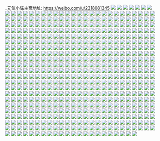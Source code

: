 _元気小陈主页地址: https://weibo.com/u/2318081345 
![](https://wx4.sinaimg.cn/mw2000/8a2b1d41gy1h96u6vxswcj21o0280kjm.jpg) 
![](https://wx4.sinaimg.cn/mw2000/8a2b1d41gy1h96u77cte2j22c03404qu.jpg) 
![](https://wx4.sinaimg.cn/mw2000/8a2b1d41gy1h96u7ismeaj21o0280npe.jpg) 
![](https://wx4.sinaimg.cn/mw2000/8a2b1d41gy1h96u6zv692j21o02807wj.jpg) 
![](https://wx4.sinaimg.cn/mw2000/8a2b1d41gy1h96u7m6pwbj22c0340hdx.jpg) 
![](https://wx4.sinaimg.cn/mw2000/8a2b1d41gy1h96u7bwyo0j21o0280qv6.jpg) 
![](https://wx4.sinaimg.cn/mw2000/8a2b1d41ly1h95rxkge0rj21o0280e81.jpg) 
![](https://wx4.sinaimg.cn/mw2000/8a2b1d41ly1h95rxovwa7j21o0280b29.jpg) 
![](https://wx4.sinaimg.cn/mw2000/8a2b1d41ly1h95rxmjzcfj21o0280e81.jpg) 
![](https://wx4.sinaimg.cn/mw2000/8a2b1d41ly1h95rxidr5tj21o0280e81.jpg) 
![](https://wx4.sinaimg.cn/mw2000/8a2b1d41ly1h95rybt1mkj21fr2381kx.jpg) 
![](https://wx4.sinaimg.cn/mw2000/8a2b1d41ly1h95rycg07xj21o02804qp.jpg) 
![](https://wx4.sinaimg.cn/mw2000/8a2b1d41ly1h95ryat6a4j21o0280e81.jpg) 
![](https://wx4.sinaimg.cn/mw2000/8a2b1d41ly1h95ryewo21j21o0280b29.jpg) 
![](https://wx4.sinaimg.cn/mw2000/8a2b1d41ly1h95rydreyvj21o0280e81.jpg) 
![](https://wx4.sinaimg.cn/mw2000/8a2b1d41ly1h95iltq2fzj22c0340x6q.jpg) 
![](https://wx4.sinaimg.cn/mw2000/8a2b1d41ly1h95ilv98twj22c0340kjm.jpg) 
![](https://wx4.sinaimg.cn/mw2000/8a2b1d41ly1h95ilwomotj22c0340npe.jpg) 
![](https://wx4.sinaimg.cn/mw2000/8a2b1d41ly1h95im29u00j22c0340e83.jpg) 
![](https://wx4.sinaimg.cn/mw2000/8a2b1d41ly1h95im4ad0nj20wh1lpk0e.jpg) 
![](https://wx4.sinaimg.cn/mw2000/8a2b1d41ly1h95im08x9kj22c0340e83.jpg) 
![](https://wx4.sinaimg.cn/mw2000/8a2b1d41ly1h95ilri2l6j22c0340npe.jpg) 
![](https://wx4.sinaimg.cn/mw2000/8a2b1d41ly1h95ilyapa2j22c0340e82.jpg) 
![](https://wx4.sinaimg.cn/mw2000/8a2b1d41ly1h95im3e718j22c0340b29.jpg) 
![](https://wx4.sinaimg.cn/mw2000/8a2b1d41ly1h94nh4a84rj21o028ukjl.jpg) 
![](https://wx4.sinaimg.cn/mw2000/8a2b1d41ly1h94nh6iketj21o023jhdt.jpg) 
![](https://wx4.sinaimg.cn/mw2000/8a2b1d41gy1h92cf07vw8j21tj2rye82.jpg) 
![](https://wx4.sinaimg.cn/mw2000/8a2b1d41gy1h92cf2wlghj22c03407wi.jpg) 
![](https://wx4.sinaimg.cn/mw2000/8a2b1d41gy1h92cf5ybzcj21o0280u0x.jpg) 
![](https://wx4.sinaimg.cn/mw2000/8a2b1d41ly1h8zy6n8q42j22c0359npe.jpg) 
![](https://wx4.sinaimg.cn/mw2000/8a2b1d41gy1h8xjyof0r1j21o0280qv5.jpg) 
![](https://wx4.sinaimg.cn/mw2000/8a2b1d41gy1h8xjywtq34j21o0280qv5.jpg) 
![](https://wx4.sinaimg.cn/mw2000/8a2b1d41gy1h8xjykhvrcj21o0280qv5.jpg) 
![](https://wx4.sinaimg.cn/mw2000/8a2b1d41gy1h8tzosde6gj21o02807wi.jpg) 
![](https://wx4.sinaimg.cn/mw2000/8a2b1d41gy1h8tzovz2m4j21o0280e82.jpg) 
![](https://wx4.sinaimg.cn/mw2000/8a2b1d41gy1h8tzoz1ws5j21o0280b2a.jpg) 
![](https://wx4.sinaimg.cn/mw2000/8a2b1d41gy1h8neepffllj21o0280u0x.jpg) 
![](https://wx4.sinaimg.cn/mw2000/8a2b1d41gy1h8neemu84mj21o02804qq.jpg) 
![](https://wx4.sinaimg.cn/mw2000/8a2b1d41gy1h8neesgpaaj21o0280u0x.jpg) 
![](https://wx4.sinaimg.cn/mw2000/8a2b1d41gy1h8lwxsiusbj20pa1dgaf3.jpg) 
![](https://wx4.sinaimg.cn/mw2000/8a2b1d41gy1h8knalq2rrj20pm1l57di.jpg) 
![](https://wx4.sinaimg.cn/mw2000/8a2b1d41gy1h8jypactdqj21o02bu1ky.jpg) 
![](https://wx4.sinaimg.cn/mw2000/8a2b1d41gy1h8jypdumqfj21o0280b2a.jpg) 
![](https://wx4.sinaimg.cn/mw2000/8a2b1d41gy1h8jyp7bncmj21o029mqv5.jpg) 
![](https://wx4.sinaimg.cn/mw2000/8a2b1d41gy1h8jypf0cysj21o02804qp.jpg) 
![](https://wx4.sinaimg.cn/mw2000/8a2b1d41gy1h8jypj3vqdj21o0280x6p.jpg) 
![](https://wx4.sinaimg.cn/mw2000/8a2b1d41gy1h8jyplut59j21o029yx6p.jpg) 
![](https://wx4.sinaimg.cn/mw2000/8a2b1d41gy1h8h9b389ezj21o0280x6p.jpg) 
![](https://wx4.sinaimg.cn/mw2000/8a2b1d41gy1h8h9b4g69ej21o02807wi.jpg) 
![](https://wx4.sinaimg.cn/mw2000/8a2b1d41gy1h8h9b21hsij21o02807wi.jpg) 
![](https://wx4.sinaimg.cn/mw2000/8a2b1d41gy1h8h9b5rhc8j21o02804qq.jpg) 
![](https://wx4.sinaimg.cn/mw2000/8a2b1d41gy1h8h9b6y8ldj21o02807wi.jpg) 
![](https://wx4.sinaimg.cn/mw2000/8a2b1d41gy1h8h9b8ac42j21o02807wi.jpg) 
![](https://wx4.sinaimg.cn/mw2000/8a2b1d41gy1h8a7xd4mpjj22dr36c4qs.jpg) 
![](https://wx4.sinaimg.cn/mw2000/8a2b1d41gy1h8530jk7voj20wi1yc4qp.jpg) 
![](https://wx4.sinaimg.cn/mw2000/8a2b1d41ly1h83r1oi5u2j21o0280kjl.jpg) 
![](https://wx4.sinaimg.cn/mw2000/8a2b1d41ly1h83r1p2okrj22801o0e81.jpg) 
![](https://wx4.sinaimg.cn/mw2000/8a2b1d41gy1h7z2bqqde5j22dr36cu0z.jpg) 
![](https://wx4.sinaimg.cn/mw2000/8a2b1d41gy1h7y3as15i6j21o02807wi.jpg) 
![](https://wx4.sinaimg.cn/mw2000/8a2b1d41gy1h7u5hqljguj236c1l6hdu.jpg) 
![](https://wx4.sinaimg.cn/mw2000/8a2b1d41gy1h7u5hm1o66j251c2ionpf.jpg) 
![](https://wx4.sinaimg.cn/mw2000/8a2b1d41gy1h7sza9rrz4j21o02801ky.jpg) 
![](https://wx4.sinaimg.cn/mw2000/8a2b1d41gy1h7sbg0z4krj20u00v17br.jpg) 
![](https://wx4.sinaimg.cn/mw2000/8a2b1d41gy1h7pi24g4f0j21o0280b2a.jpg) 
![](https://wx4.sinaimg.cn/mw2000/8a2b1d41gy1h7h8tj930ij21o02804qq.jpg) 
![](https://wx4.sinaimg.cn/mw2000/8a2b1d41gy1h7h8to8q64j21o0280u0x.jpg) 
![](https://wx4.sinaimg.cn/mw2000/8a2b1d41gy1h7fiayhtiej22c0340npe.jpg) 
![](https://wx4.sinaimg.cn/mw2000/8a2b1d41gy1h73njc8docj22c0340npe.jpg) 
![](https://wx4.sinaimg.cn/mw2000/8a2b1d41gy1h7144l94idj21o0280tfw.jpg) 
![](https://wx4.sinaimg.cn/mw2000/8a2b1d41gy1h7144jemuhj21o0280wkr.jpg) 
![](https://wx4.sinaimg.cn/mw2000/8a2b1d41gy1h7144mwbc1j21o0280q8b.jpg) 
![](https://wx4.sinaimg.cn/mw2000/8a2b1d41gy1h7144onplej21o0280hdt.jpg) 
![](https://wx4.sinaimg.cn/mw2000/8a2b1d41ly1h6y035z4etj22c0355e81.jpg) 
![](https://wx4.sinaimg.cn/mw2000/8a2b1d41ly1h6y039rcc7j22c034xe81.jpg) 
![](https://wx4.sinaimg.cn/mw2000/8a2b1d41ly1h6y03g4s6tj22c0341hdt.jpg) 
![](https://wx4.sinaimg.cn/mw2000/8a2b1d41ly1h6y037fimtj21o028uhdu.jpg) 
![](https://wx4.sinaimg.cn/mw2000/8a2b1d41ly1h6y03hhgwij22c03554qp.jpg) 
![](https://wx4.sinaimg.cn/mw2000/8a2b1d41ly1h6y03qrvulj21o02801kx.jpg) 
![](https://wx4.sinaimg.cn/mw2000/8a2b1d41ly1h6y031oznzj22c03517wj.jpg) 
![](https://wx4.sinaimg.cn/mw2000/8a2b1d41ly1h6y03p4pjij21o028e4qr.jpg) 
![](https://wx4.sinaimg.cn/mw2000/8a2b1d41ly1h6y03iwnhdj22c03511kx.jpg) 
![](https://wx4.sinaimg.cn/mw2000/8a2b1d41ly1h6vx435yg6j22c0322dpo.jpg) 
![](https://wx4.sinaimg.cn/mw2000/8a2b1d41ly1h6vx9vzhghj223e2wjqv5.jpg) 
![](https://wx4.sinaimg.cn/mw2000/8a2b1d41ly1h6uwjxjcp5j20wi1yckjl.jpg) 
![](https://wx4.sinaimg.cn/mw2000/8a2b1d41ly1h6ufwhqoctj21o0280hdt.jpg) 
![](https://wx4.sinaimg.cn/mw2000/8a2b1d41ly1h6ufwiig4lj21o0280kjl.jpg) 
![](https://wx4.sinaimg.cn/mw2000/8a2b1d41ly1h6ufwh2pfaj21o021we81.jpg) 
![](https://wx4.sinaimg.cn/mw2000/8a2b1d41gy1h6s35eib5ej21o0280e81.jpg) 
![](https://wx4.sinaimg.cn/mw2000/8a2b1d41gy1h6s35o9undj21o0280qv5.jpg) 
![](https://wx4.sinaimg.cn/mw2000/8a2b1d41gy1h6qxcl5jkxj22c0351b2e.jpg) 
![](https://wx4.sinaimg.cn/mw2000/8a2b1d41gy1h6qxcgdfg0j22c0351u10.jpg) 
![](https://wx4.sinaimg.cn/mw2000/8a2b1d41gy1h6qxc14ftjj22c0340x6u.jpg) 
![](https://wx4.sinaimg.cn/mw2000/8a2b1d41gy1h6qxcrsz42j22c035xkjo.jpg) 
![](https://wx4.sinaimg.cn/mw2000/8a2b1d41gy1h6qxbkga3tj21o025ce82.jpg) 
![](https://wx4.sinaimg.cn/mw2000/8a2b1d41gy1h6qxboaldqj22c0340u10.jpg) 
![](https://wx4.sinaimg.cn/mw2000/8a2b1d41gy1h6qxbb9z07j21px25xwtv.jpg) 
![](https://wx4.sinaimg.cn/mw2000/8a2b1d41gy1h6qxb7u4x9j22c0340u0z.jpg) 
![](https://wx4.sinaimg.cn/mw2000/8a2b1d41gy1h6qxbh8hrgj22c03401l1.jpg) 
![](https://wx4.sinaimg.cn/mw2000/8a2b1d41gy1h6ovp40jh8j21o0280e81.jpg) 
![](https://wx4.sinaimg.cn/mw2000/8a2b1d41gy1h6ovp5n712j21o0280b29.jpg) 
![](https://wx4.sinaimg.cn/mw2000/8a2b1d41gy1h6ovp75m8lj21o0280b29.jpg) 
![](https://wx4.sinaimg.cn/mw2000/8a2b1d41ly1h6nrk7h8qnj21o0280qv5.jpg) 
![](https://wx4.sinaimg.cn/mw2000/8a2b1d41ly1h6nrk5igr3j21o0280qv5.jpg) 
![](https://wx4.sinaimg.cn/mw2000/8a2b1d41ly1h6nrka25yfj21o0280x6p.jpg) 
![](https://wx4.sinaimg.cn/mw2000/8a2b1d41ly1h6nrkegyfmj21o0280npd.jpg) 
![](https://wx4.sinaimg.cn/mw2000/8a2b1d41ly1h6nrkgak20j21o0280u0x.jpg) 
![](https://wx4.sinaimg.cn/mw2000/8a2b1d41gy1h6n7zn9ek9j21o0280qv5.jpg) 
![](https://wx4.sinaimg.cn/mw2000/8a2b1d41gy1h6irk8fhuwj21o0280qv5.jpg) 
![](https://wx4.sinaimg.cn/mw2000/8a2b1d41gy1h6irk9w0pvj21o0280nkm.jpg) 
![](https://wx4.sinaimg.cn/mw2000/8a2b1d41gy1h6hiyrbhzyj236c1z5n6k.jpg) 
![](https://wx4.sinaimg.cn/mw2000/8a2b1d41gy1h6gks2ii7fj21o02801ky.jpg) 
![](https://wx4.sinaimg.cn/mw2000/8a2b1d41gy1h6gae5eap5j20zk0zk42e.jpg) 
![](https://wx4.sinaimg.cn/mw2000/8a2b1d41gy1h6ftzwfuh2j21o02804qq.jpg) 
![](https://wx4.sinaimg.cn/mw2000/8a2b1d41gy1h6f5bueu4tj21o0280qjd.jpg) 
![](https://wx4.sinaimg.cn/mw2000/8a2b1d41gy1h6f5bxbf8vj21o0280h3o.jpg) 
![](https://wx4.sinaimg.cn/mw2000/8a2b1d41gy1h6dhj412ezj21o0280ngd.jpg) 
![](https://wx4.sinaimg.cn/mw2000/8a2b1d41gy1h6dhj77e85j21o0280e82.jpg) 
![](https://wx4.sinaimg.cn/mw2000/8a2b1d41gy1h6dhjb1yksj21o0280nkm.jpg) 
![](https://wx4.sinaimg.cn/mw2000/8a2b1d41gy1h67jm6u7cnj22c034t1kx.jpg) 
![](https://wx4.sinaimg.cn/mw2000/8a2b1d41gy1h67jm08en7j22ax340hbv.jpg) 
![](https://wx4.sinaimg.cn/mw2000/8a2b1d41gy1h67jme0mlqj22c036t4qt.jpg) 
![](https://wx4.sinaimg.cn/mw2000/8a2b1d41gy1h67bhr5etbj21o0280qas.jpg) 
![](https://wx4.sinaimg.cn/mw2000/8a2b1d41gy1h67bhoxujhj21o0280tlb.jpg) 
![](https://wx4.sinaimg.cn/mw2000/8a2b1d41gy1h67bhts4waj21o0280ao9.jpg) 
![](https://wx4.sinaimg.cn/mw2000/8a2b1d41gy1h64tkn1gjxj21o0280x6p.jpg) 
![](https://wx4.sinaimg.cn/mw2000/8a2b1d41gy1h61iptfehpj22c034te81.jpg) 
![](https://wx4.sinaimg.cn/mw2000/8a2b1d41gy1h61iql0zuej22c02vh1l1.jpg) 
![](https://wx4.sinaimg.cn/mw2000/8a2b1d41gy1h61iq0g967j22c034xe81.jpg) 
![](https://wx4.sinaimg.cn/mw2000/8a2b1d41gy1h61iq4vjq9j21o028ykjm.jpg) 
![](https://wx4.sinaimg.cn/mw2000/8a2b1d41gy1h61cz2rcx1j21o0280qfb.jpg) 
![](https://wx4.sinaimg.cn/mw2000/8a2b1d41gy1h61cz5edllj21o02807wi.jpg) 
![](https://wx4.sinaimg.cn/mw2000/8a2b1d41gy1h60hha8t0vj21o02801ky.jpg) 
![](https://wx4.sinaimg.cn/mw2000/8a2b1d41gy1h5xxrglkqdj22w42w4hdu.jpg) 
![](https://wx4.sinaimg.cn/mw2000/8a2b1d41gy1h5xshrjfuqj21o028047k.jpg) 
![](https://wx4.sinaimg.cn/mw2000/8a2b1d41gy1h5vz7x43opj21o0280wr8.jpg) 
![](https://wx4.sinaimg.cn/mw2000/8a2b1d41gy1h5vz7tzqg8j21o0280qv5.jpg) 
![](https://wx4.sinaimg.cn/mw2000/8a2b1d41gy1h5ut0gjotej21o0280h7d.jpg) 
![](https://wx4.sinaimg.cn/mw2000/8a2b1d41gy1h5rdebxozaj21o028ux6p.jpg) 
![](https://wx4.sinaimg.cn/mw2000/8a2b1d41gy1h5rdefxvm9j21o026fx6p.jpg) 
![](https://wx4.sinaimg.cn/mw2000/8a2b1d41gy1h5rdeioxdrj21o028qx6p.jpg) 
![](https://wx4.sinaimg.cn/mw2000/8a2b1d41gy1h5qs9hzo1bj21o0280nfp.jpg) 
![](https://wx4.sinaimg.cn/mw2000/8a2b1d41gy1h5qs8us8vmj21o0280194.jpg) 
![](https://wx4.sinaimg.cn/mw2000/8a2b1d41gy1h5mrys1axgj21o0280hdt.jpg) 
![](https://wx4.sinaimg.cn/mw2000/8a2b1d41gy1h5mryj452lj21o0280npd.jpg) 
![](https://wx4.sinaimg.cn/mw2000/8a2b1d41gy1h5mryyqjyrj21o0280npd.jpg) 
![](https://wx4.sinaimg.cn/mw2000/8a2b1d41gy1h5l9vmgmphj21o02801ky.jpg) 
![](https://wx4.sinaimg.cn/mw2000/8a2b1d41gy1h5l9vk4rp6j21o02801ky.jpg) 
![](https://wx4.sinaimg.cn/mw2000/8a2b1d41gy1h5l9voyubaj21o0280e82.jpg) 
![](https://wx4.sinaimg.cn/mw2000/8a2b1d41gy1h5i64rxdtmj23402c0qv9.jpg) 
![](https://wx4.sinaimg.cn/mw2000/8a2b1d41gy1h5c7yu3kbyj21o0280hdu.jpg) 
![](https://wx4.sinaimg.cn/mw2000/8a2b1d41gy1h5c7yxwvndj21o0280u0y.jpg) 
![](https://wx4.sinaimg.cn/mw2000/8a2b1d41ly1h51igyrptfj21o0280kjl.jpg) 
![](https://wx4.sinaimg.cn/mw2000/8a2b1d41ly1h4zoidgyz7j22c03407wh.jpg) 
![](https://wx4.sinaimg.cn/mw2000/8a2b1d41ly1h4zoidzs05j22by3401kx.jpg) 
![](https://wx4.sinaimg.cn/mw2000/8a2b1d41gy1h4z3t4lpuhj20wi1ycx6e.jpg) 
![](https://wx4.sinaimg.cn/mw2000/8a2b1d41ly1h4r0nzpxszj2340340b2c.jpg) 
![](https://wx4.sinaimg.cn/mw2000/8a2b1d41ly1h4r0o0zmbfj22c0340u0y.jpg) 
![](https://wx4.sinaimg.cn/mw2000/8a2b1d41gy1h4q8bau5c1j20ph1oy0wa.jpg) 
![](https://wx4.sinaimg.cn/mw2000/8a2b1d41ly1h4pzz79acpj21ct1k94pb.jpg) 
![](https://wx4.sinaimg.cn/mw2000/8a2b1d41ly1h4pzzbs5hnj21o02801ky.jpg) 
![](https://wx4.sinaimg.cn/mw2000/8a2b1d41gy1h4p7e4bnowj22c0340e83.jpg) 
![](https://wx4.sinaimg.cn/mw2000/8a2b1d41ly1h4nqwyz6blj21o02801ky.jpg) 
![](https://wx4.sinaimg.cn/mw2000/8a2b1d41ly1h4nqx0xeajj21o0280e82.jpg) 
![](https://wx4.sinaimg.cn/mw2000/8a2b1d41ly1h4nqwx33ewj21o02804qq.jpg) 
![](https://wx4.sinaimg.cn/mw2000/8a2b1d41gy1h4eb29x0oij22c03517wi.jpg) 
![](https://wx4.sinaimg.cn/mw2000/8a2b1d41gy1h4eb2cb0fnj20wi1ly1ky.jpg) 
![](https://wx4.sinaimg.cn/mw2000/8a2b1d41gy1h4eb286ythj22c0340qv5.jpg) 
![](https://wx4.sinaimg.cn/mw2000/8a2b1d41ly1h49uk6a7hnj21o0280u0y.jpg) 
![](https://wx4.sinaimg.cn/mw2000/8a2b1d41gy1h4531k7pmdj22c03407wk.jpg) 
![](https://wx4.sinaimg.cn/mw2000/8a2b1d41gy1h4531oplbfj22c02umhdv.jpg) 
![](https://wx4.sinaimg.cn/mw2000/8a2b1d41gy1h43ee9p3v5j20wi1ycu0x.jpg) 
![](https://wx4.sinaimg.cn/mw2000/8a2b1d41gy1h4263jws9fj21o02804qq.jpg) 
![](https://wx4.sinaimg.cn/mw2000/8a2b1d41gy1h3qnepnb66j22c0340x6r.jpg) 
![](https://wx4.sinaimg.cn/mw2000/8a2b1d41gy1h3m18g2bzhj21o0280x6p.jpg) 
![](https://wx4.sinaimg.cn/mw2000/8a2b1d41gy1h3m18ey9n8j21o02804qq.jpg) 
![](https://wx4.sinaimg.cn/mw2000/8a2b1d41gy1h3m18h6tqzj21o0280b2a.jpg) 
![](https://wx4.sinaimg.cn/mw2000/8a2b1d41gy1h3m18dn7aqj21o02804qq.jpg) 
![](https://wx4.sinaimg.cn/mw2000/8a2b1d41gy1h3m18ju742j21o02801ky.jpg) 
![](https://wx4.sinaimg.cn/mw2000/8a2b1d41gy1h3m18i82btj21o0280b2a.jpg) 
![](https://wx4.sinaimg.cn/mw2000/8a2b1d41gy1h3g59jbuxej21o0280u0x.jpg) 
![](https://wx4.sinaimg.cn/mw2000/8a2b1d41gy1h3g59kxazoj21o0280qv5.jpg) 
![](https://wx4.sinaimg.cn/mw2000/8a2b1d41gy1h3g59lzt0uj219m280b29.jpg) 
![](https://wx4.sinaimg.cn/mw2000/8a2b1d41gy1h3g59n304tj20u01swty7.jpg) 
![](https://wx4.sinaimg.cn/mw2000/8a2b1d41gy1h3emuq5a8mj21o02807wj.jpg) 
![](https://wx4.sinaimg.cn/mw2000/8a2b1d41gy1h39u2u5ietj21o0280b29.jpg) 
![](https://wx4.sinaimg.cn/mw2000/8a2b1d41gy1h39u2wl3yhj22bz340b2a.jpg) 
![](https://wx4.sinaimg.cn/mw2000/8a2b1d41gy1h3822ub6thj21o02807wi.jpg) 
![](https://wx4.sinaimg.cn/mw2000/8a2b1d41gy1h3822ve52dj21o0280x6p.jpg) 
![](https://wx4.sinaimg.cn/mw2000/8a2b1d41gy1h3822t2ft7j21o02801ky.jpg) 
![](https://wx4.sinaimg.cn/mw2000/8a2b1d41gy1h3822wee18j20u00zkn7o.jpg) 
![](https://wx4.sinaimg.cn/mw2000/8a2b1d41gy1h37nryfxy8j21o0280hdt.jpg) 
![](https://wx4.sinaimg.cn/mw2000/8a2b1d41gy1h37nrwo45vj21o0280hdt.jpg) 
![](https://wx4.sinaimg.cn/mw2000/8a2b1d41ly1h34dephvv8j21o0280hdt.jpg) 
![](https://wx4.sinaimg.cn/mw2000/8a2b1d41gy1h2zgo3yfsjj20n20d93zs.jpg) 
![](https://wx4.sinaimg.cn/mw2000/8a2b1d41ly1h2vcnuioejj21ho1zkkjl.jpg) 
![](https://wx4.sinaimg.cn/mw2000/8a2b1d41ly1h2vcnt7q6yj21ho1zkx6p.jpg) 
![](https://wx4.sinaimg.cn/mw2000/8a2b1d41ly1h2o6b2hyexj21d522o7wh.jpg) 
![](https://wx4.sinaimg.cn/mw2000/8a2b1d41ly1h2o6b3b1haj21o02804qp.jpg) 
![](https://wx4.sinaimg.cn/mw2000/8a2b1d41ly1h2o6b1jooxj21o022n7wh.jpg) 
![](https://wx4.sinaimg.cn/mw2000/8a2b1d41gy1h2l0l3jdnmj21o0280npd.jpg) 
![](https://wx4.sinaimg.cn/mw2000/8a2b1d41gy1h2jr8hyb1jj21o0280npd.jpg) 
![](https://wx4.sinaimg.cn/mw2000/8a2b1d41gy1h2jam7rzh2j235s2dcqv6.jpg) 
![](https://wx4.sinaimg.cn/mw2000/8a2b1d41gy1h2jama5dv7j235s2dcx6q.jpg) 
![](https://wx4.sinaimg.cn/mw2000/8a2b1d41gy1h2ir9b6oahj20u01t048u.jpg) 
![](https://wx4.sinaimg.cn/mw2000/8a2b1d41gy1h2ir9bpcwej20u01t0gtd.jpg) 
![](https://wx4.sinaimg.cn/mw2000/8a2b1d41gy1h2icbgcoqqj22dc35s7wi.jpg) 
![](https://wx4.sinaimg.cn/mw2000/8a2b1d41gy1h2hfsex8xjj22dc35shdv.jpg) 
![](https://wx4.sinaimg.cn/mw2000/8a2b1d41gy1h2cbahb18xj22dc35se82.jpg) 
![](https://wx4.sinaimg.cn/mw2000/8a2b1d41gy1h2cbaifmqbj21hc1z41kx.jpg) 
![](https://wx4.sinaimg.cn/mw2000/8a2b1d41gy1h2cbfxom8ej22dc35s7wi.jpg) 
![](https://wx4.sinaimg.cn/mw2000/8a2b1d41gy1h2ap8ziqdfj251c3s0npg.jpg) 
![](https://wx4.sinaimg.cn/mw2000/8a2b1d41gy1h2akj10kgdj20u01t0nbh.jpg) 
![](https://wx4.sinaimg.cn/mw2000/8a2b1d41gy1h29hdjj4olj22dc35sb2b.jpg) 
![](https://wx4.sinaimg.cn/mw2000/8a2b1d41gy1h29hdn7dsyj22dc35sqv6.jpg) 
![](https://wx4.sinaimg.cn/mw2000/8a2b1d41gy1h29hcw8z84j22dc35sx6q.jpg) 
![](https://wx4.sinaimg.cn/mw2000/8a2b1d41gy1h29hd1gl0uj22dc35se81.jpg) 
![](https://wx4.sinaimg.cn/mw2000/8a2b1d41gy1h29hd78i9uj22dc35s7wh.jpg) 
![](https://wx4.sinaimg.cn/mw2000/8a2b1d41gy1h29hde8aucj22dc35se81.jpg) 
![](https://wx4.sinaimg.cn/mw2000/8a2b1d41gy1h29hcz8yqdj22bv3407wh.jpg) 
![](https://wx4.sinaimg.cn/mw2000/8a2b1d41gy1h29hd4nioij22dc31qnpe.jpg) 
![](https://wx4.sinaimg.cn/mw2000/8a2b1d41gy1h29hdbzj5rj235s2dc7wh.jpg) 
![](https://wx4.sinaimg.cn/mw2000/8a2b1d41gy1h25dcd5pq6j216o1kwnar.jpg) 
![](https://wx4.sinaimg.cn/mw2000/8a2b1d41gy1h24oniu63uj20u01t0dnc.jpg) 
![](https://wx4.sinaimg.cn/mw2000/8a2b1d41gy1h24ngmnzwkj22dc35skjp.jpg) 
![](https://wx4.sinaimg.cn/mw2000/8a2b1d41gy1h24kpxobjhj20rn1qodpx.jpg) 
![](https://wx4.sinaimg.cn/mw2000/8a2b1d41gy1h23no38zonj22dc35skjm.jpg) 
![](https://wx4.sinaimg.cn/mw2000/8a2b1d41gy1h218qdajyrj22dc35se82.jpg) 
![](https://wx4.sinaimg.cn/mw2000/8a2b1d41gy1h20xkfj5wwj22dc35s4qq.jpg) 
![](https://wx4.sinaimg.cn/mw2000/8a2b1d41gy1h20xkgys1hj22dc35su0x.jpg) 
![](https://wx4.sinaimg.cn/mw2000/8a2b1d41gy1h207gtn2krj21hc1z4nl2.jpg) 
![](https://wx4.sinaimg.cn/mw2000/8a2b1d41gy1h1zu5i0lyyj20u01t0nc6.jpg) 
![](https://wx4.sinaimg.cn/mw2000/8a2b1d41gy1h1xug7slmsj22bz340hdv.jpg) 
![](https://wx4.sinaimg.cn/mw2000/8a2b1d41ly1h1vkpqc9jfj21qo2bkkjl.jpg) 
![](https://wx4.sinaimg.cn/mw2000/8a2b1d41ly1h1pqmuwqlfj21hc1z4tw7.jpg) 
![](https://wx4.sinaimg.cn/mw2000/8a2b1d41ly1h1pqmvhto0j21hc1z4qpy.jpg) 
![](https://wx4.sinaimg.cn/mw2000/8a2b1d41ly1h1mbhtrsh0j22bz3407wk.jpg) 
![](https://wx4.sinaimg.cn/mw2000/8a2b1d41ly1h1lyzngm24j22dc2dce81.jpg) 
![](https://wx4.sinaimg.cn/mw2000/8a2b1d41ly1h1l9ai659rj23k03k0npe.jpg) 
![](https://wx4.sinaimg.cn/mw2000/8a2b1d41ly1h1l9ak3yavj22dc2dcb0c.jpg) 
![](https://wx4.sinaimg.cn/mw2000/8a2b1d41ly1h1k2qoheazj20u01o2afw.jpg) 
![](https://wx4.sinaimg.cn/mw2000/8a2b1d41ly1h1ji0d7jllj21hc1z4nld.jpg) 
![](https://wx4.sinaimg.cn/mw2000/8a2b1d41ly1h1inbp2bl4j21qo2bjb2c.jpg) 
![](https://wx4.sinaimg.cn/mw2000/8a2b1d41ly1h1inbq6sgwj211d28m7o5.jpg) 
![](https://wx4.sinaimg.cn/mw2000/8a2b1d41ly1h1h1is47ibj20pt1mkdrr.jpg) 
![](https://wx4.sinaimg.cn/mw2000/8a2b1d41ly1h1g4id3wxwj21hc1z4x5e.jpg) 
![](https://wx4.sinaimg.cn/mw2000/8a2b1d41ly1h1g1k465rsj22dc35skjn.jpg) 
![](https://wx4.sinaimg.cn/mw2000/8a2b1d41ly1h1g1k6kkaoj22dc35snpf.jpg) 
![](https://wx4.sinaimg.cn/mw2000/8a2b1d41ly1h1dn5335t9j22dc35skjl.jpg) 
![](https://wx4.sinaimg.cn/mw2000/8a2b1d41ly1h1dn54lxjbj22dc35s4qq.jpg) 
![](https://wx4.sinaimg.cn/mw2000/8a2b1d41ly1h1dn562zg3j235s2dcu0x.jpg) 
![](https://wx4.sinaimg.cn/mw2000/8a2b1d41ly1h1d2u7ovazj20zg1ba7dj.jpg) 
![](https://wx4.sinaimg.cn/mw2000/8a2b1d41ly1h1bj5zra86j22dc35se82.jpg) 
![](https://wx4.sinaimg.cn/mw2000/8a2b1d41ly1h1anzmr7m6j22rw29mkjl.jpg) 
![](https://wx4.sinaimg.cn/mw2000/8a2b1d41ly1h1anzp1nv3j23i82jfx6p.jpg) 
![](https://wx4.sinaimg.cn/mw2000/8a2b1d41ly1h1anzrj3cpj236o2ku1ky.jpg) 
![](https://wx4.sinaimg.cn/mw2000/8a2b1d41ly1h17z44xg1rj21qo2bk4og.jpg) 
![](https://wx4.sinaimg.cn/mw2000/8a2b1d41ly1h17z45kmbdj21qo2bk1kx.jpg) 
![](https://wx4.sinaimg.cn/mw2000/8a2b1d41ly1h13xbn9rsxj20u01ddk2i.jpg) 
![](https://wx4.sinaimg.cn/mw2000/8a2b1d41ly1h121e11x6ej20pz1m9qdh.jpg) 
![](https://wx4.sinaimg.cn/mw2000/8a2b1d41ly1h10ulbi6z8j21hc1z41kx.jpg) 
![](https://wx4.sinaimg.cn/mw2000/8a2b1d41ly1h100zkh7dgj22dc35skjo.jpg) 
![](https://wx4.sinaimg.cn/mw2000/8a2b1d41ly1h100zoz7epj22vp2dce83.jpg) 
![](https://wx4.sinaimg.cn/mw2000/8a2b1d41ly1h10109qo1nj22dc35snpg.jpg) 
![](https://wx4.sinaimg.cn/mw2000/8a2b1d41ly1h1011tx71sj22dc35se82.jpg) 
![](https://wx4.sinaimg.cn/mw2000/8a2b1d41ly1h0vdvtk6pwj23k02o0qv7.jpg) 
![](https://wx4.sinaimg.cn/mw2000/8a2b1d41ly1h0uk1g5emkj21hc1z4e5d.jpg) 
![](https://wx4.sinaimg.cn/mw2000/8a2b1d41ly1h0uffy48fvj20u01t0794.jpg) 
![](https://wx4.sinaimg.cn/mw2000/8a2b1d41ly1h0s63vc7zxj22io1w04qp.jpg) 
![](https://wx4.sinaimg.cn/mw2000/8a2b1d41ly1h0s3uvffvsj22dc35snpf.jpg) 
![](https://wx4.sinaimg.cn/mw2000/8a2b1d41ly1h0s3uwrygkj22dc35s7wk.jpg) 
![](https://wx4.sinaimg.cn/mw2000/8a2b1d41ly1h0s3v1noe4j22dc35skjn.jpg) 
![](https://wx4.sinaimg.cn/mw2000/8a2b1d41ly1h0s3v56a0dj22dc35sx6r.jpg) 
![](https://wx4.sinaimg.cn/mw2000/8a2b1d41ly1h0s3v7n5kaj22dc35sx6r.jpg) 
![](https://wx4.sinaimg.cn/mw2000/8a2b1d41ly1h0s3v91hf4j22dc35su0z.jpg) 
![](https://wx4.sinaimg.cn/mw2000/8a2b1d41ly1h0s3vadpn9j22dc35se84.jpg) 
![](https://wx4.sinaimg.cn/mw2000/8a2b1d41ly1h0s3vc5p4vj22dc35skjo.jpg) 
![](https://wx4.sinaimg.cn/mw2000/8a2b1d41ly1h0s3vdj9drj22dc35s1l0.jpg) 
![](https://wx4.sinaimg.cn/mw2000/8a2b1d41ly1h0phc8x5gxj22m04n4hdx.jpg) 
![](https://wx4.sinaimg.cn/mw2000/8a2b1d41ly1h0phc3j14aj21hc1z4qv5.jpg) 
![](https://wx4.sinaimg.cn/mw2000/8a2b1d41ly1h0phc02alsj229y3401l0.jpg) 
![](https://wx4.sinaimg.cn/mw2000/8a2b1d41ly1h0phch8947j22dc35s4qv.jpg) 
![](https://wx4.sinaimg.cn/mw2000/8a2b1d41ly1h0phbthtldj21gt1yf4qq.jpg) 
![](https://wx4.sinaimg.cn/mw2000/8a2b1d41ly1h0phe1ay6jj22dc35sx6t.jpg) 
![](https://wx4.sinaimg.cn/mw2000/8a2b1d41ly1h0mdw32scwj20u01t0q6x.jpg) 
![](https://wx4.sinaimg.cn/mw2000/8a2b1d41ly1h0d3cr121rj21hc1z4b1a.jpg) 
![](https://wx4.sinaimg.cn/mw2000/8a2b1d41ly1h0d3cv71qxj22dc35snpd.jpg) 
![](https://wx4.sinaimg.cn/mw2000/8a2b1d41ly1h09u0g21rvj22c0340e84.jpg) 
![](https://wx4.sinaimg.cn/mw2000/8a2b1d41ly1h09u0hylyuj22c0340kjm.jpg) 
![](https://wx4.sinaimg.cn/mw2000/8a2b1d41ly1h09u0jgwudj22c0340b2a.jpg) 
![](https://wx4.sinaimg.cn/mw2000/8a2b1d41ly1h09u0n1dcfj22dc35se85.jpg) 
![](https://wx4.sinaimg.cn/mw2000/8a2b1d41ly1gzxvw15gegj21hc1z47sc.jpg) 
![](https://wx4.sinaimg.cn/mw2000/8a2b1d41ly1gzxvw2bbm4j21hc1z41fe.jpg) 
![](https://wx4.sinaimg.cn/mw2000/8a2b1d41ly1gzvtyxd1f3j20u00jjdid.jpg) 
![](https://wx4.sinaimg.cn/mw2000/8a2b1d41ly1gzongd95ugj22dc35s4qr.jpg) 
![](https://wx4.sinaimg.cn/mw2000/8a2b1d41ly1gzonghci2rj22dc35sqv6.jpg) 
![](https://wx4.sinaimg.cn/mw2000/8a2b1d41ly1gzongkvet5j22dc35sqv6.jpg) 
![](https://wx4.sinaimg.cn/mw2000/8a2b1d41ly1gzongnm4jcj22dc35shdu.jpg) 
![](https://wx4.sinaimg.cn/mw2000/8a2b1d41ly1gzn6714s5lj21hc1z4axr.jpg) 
![](https://wx4.sinaimg.cn/mw2000/8a2b1d41ly1gzlboeppqfj22dc35s4qr.jpg) 
![](https://wx4.sinaimg.cn/mw2000/8a2b1d41ly1gzgwz9i38kj20q70yxk1x.jpg) 
![](https://wx4.sinaimg.cn/mw2000/8a2b1d41ly1gzg7q3dwp4j20l61bowie.jpg) 
![](https://wx4.sinaimg.cn/mw2000/8a2b1d41ly1gzf2r7r15mj20xc18gjzp.jpg) 
![](https://wx4.sinaimg.cn/mw2000/8a2b1d41ly1gz9k1j3svmj20xc18ganp.jpg) 
![](https://wx4.sinaimg.cn/mw2000/8a2b1d41ly1gz9k1nyb6hj235s2dcqv7.jpg) 
![](https://wx4.sinaimg.cn/mw2000/8a2b1d41ly1gz47snr96bj235s2dc4qr.jpg) 
![](https://wx4.sinaimg.cn/mw2000/8a2b1d41ly1gz47tvlv50j21qa334qv6.jpg) 
![](https://wx4.sinaimg.cn/mw2000/8a2b1d41ly1gyzdn5upgvj21s5340qv5.jpg) 
![](https://wx4.sinaimg.cn/mw2000/8a2b1d41ly1gyzdn4hxnsj20xc18gds1.jpg) 
![](https://wx4.sinaimg.cn/mw2000/8a2b1d41ly1gyzdn76axxj22dc2v1u0x.jpg) 
![](https://wx4.sinaimg.cn/mw2000/8a2b1d41ly1gymp6s16i8j22dc35sqv7.jpg) 
![](https://wx4.sinaimg.cn/mw2000/8a2b1d41ly1gymp6toivgj22dc35su0z.jpg) 
![](https://wx4.sinaimg.cn/mw2000/8a2b1d41ly1gylmzf417fj20u01t0kef.jpg) 
![](https://wx4.sinaimg.cn/mw2000/8a2b1d41ly1gykhrmufd1j22ak340npf.jpg) 
![](https://wx4.sinaimg.cn/mw2000/8a2b1d41ly1gyfbqk29jaj22dc35snpe.jpg) 
![](https://wx4.sinaimg.cn/mw2000/8a2b1d41ly1gyakomg3bwj20xc18gn9x.jpg) 
![](https://wx4.sinaimg.cn/mw2000/8a2b1d41ly1gy9kv1sz6aj20u01ma152.jpg) 
![](https://wx4.sinaimg.cn/mw2000/8a2b1d41ly1gy9kv2o5byj20sx1mln9o.jpg) 
![](https://wx4.sinaimg.cn/mw2000/8a2b1d41ly1gy9kv3fedoj20u01mcamu.jpg) 
![](https://wx4.sinaimg.cn/mw2000/8a2b1d41ly1gy9kv40avtj20u01m1k42.jpg) 
![](https://wx4.sinaimg.cn/mw2000/8a2b1d41ly1gy8zyva9oij20k00jxdgg.jpg) 
![](https://wx4.sinaimg.cn/mw2000/8a2b1d41ly1gy5i80211ij21jk35sqlb.jpg) 
![](https://wx4.sinaimg.cn/mw2000/8a2b1d41ly1gy5i80rbx7j21iq3404qp.jpg) 
![](https://wx4.sinaimg.cn/mw2000/8a2b1d41ly1gy5i817sx4j21jk35sh52.jpg) 
![](https://wx4.sinaimg.cn/mw2000/8a2b1d41ly1gy5i81p73oj21iq340k9s.jpg) 
![](https://wx4.sinaimg.cn/mw2000/8a2b1d41ly1gy5i822kr9j20u01mcqcx.jpg) 
![](https://wx4.sinaimg.cn/mw2000/8a2b1d41ly1gy51b00lc9j20u01t0dsj.jpg) 
![](https://wx4.sinaimg.cn/mw2000/8a2b1d41ly1gy48lranznj20u01t0dp1.jpg) 
![](https://wx4.sinaimg.cn/mw2000/8a2b1d41ly1gy48lrhg80j20v91jkdks.jpg) 
![](https://wx4.sinaimg.cn/mw2000/8a2b1d41ly1gy48lsn72pj20qo18wtd4.jpg) 
![](https://wx4.sinaimg.cn/mw2000/8a2b1d41ly1gy48lt4uusj20rs0iijsu.jpg) 
![](https://wx4.sinaimg.cn/mw2000/8a2b1d41ly1gy1v0hnc40j22dc35skjm.jpg) 
![](https://wx4.sinaimg.cn/mw2000/8a2b1d41ly1gy0iysxkc3j20vj18g18i.jpg) 
![](https://wx4.sinaimg.cn/mw2000/8a2b1d41ly1gxya31bhjhj22dc35skjm.jpg) 
![](https://wx4.sinaimg.cn/mw2000/8a2b1d41ly1gxwzopoyc3j22dc35sb2b.jpg) 
![](https://wx4.sinaimg.cn/mw2000/8a2b1d41ly1gxwqeq1hgyj20se0sgwgj.jpg) 
![](https://wx4.sinaimg.cn/mw2000/8a2b1d41ly1gxw8gth5cpj20u0140anj.jpg) 
![](https://wx4.sinaimg.cn/mw2000/8a2b1d41ly1gxtlst4wsaj20k00zkdql.jpg) 
![](https://wx4.sinaimg.cn/mw2000/8a2b1d41ly1gxolv3bd9lj21hc1z4x5v.jpg) 
![](https://wx4.sinaimg.cn/mw2000/8a2b1d41ly1gxo1cm6tscj22dc35s1ky.jpg) 
![](https://wx4.sinaimg.cn/mw2000/8a2b1d41ly1gxlh20ivqvj22dc35s1kz.jpg) 
![](https://wx4.sinaimg.cn/mw2000/8a2b1d41ly1gxk2r1d5sej20pg1mjk1s.jpg) 
![](https://wx4.sinaimg.cn/mw2000/8a2b1d41ly1gxewatm04rj22dc35s4qr.jpg) 
![](https://wx4.sinaimg.cn/mw2000/8a2b1d41ly1gxdcei6g9ij22dc35s7wi.jpg) 
![](https://wx4.sinaimg.cn/mw2000/8a2b1d41ly1gxdcelgdi1j21w02iokjl.jpg) 
![](https://wx4.sinaimg.cn/mw2000/8a2b1d41ly1gxd2715jffj20rs0qxk4q.jpg) 
![](https://wx4.sinaimg.cn/mw2000/8a2b1d41ly1gx8jyt1c86j21rs2d2e81.jpg) 
![](https://wx4.sinaimg.cn/mw2000/8a2b1d41ly1gx8jyv7aj6j20u01t0qkx.jpg) 
![](https://wx4.sinaimg.cn/mw2000/8a2b1d41ly1gx8jyx45yxj20u01t0107.jpg) 
![](https://wx4.sinaimg.cn/mw2000/8a2b1d41ly1gx8jyoudr8j20u0140ai3.jpg) 
![](https://wx4.sinaimg.cn/mw2000/8a2b1d41ly1gx8jywkxc9j20u014016a.jpg) 
![](https://wx4.sinaimg.cn/mw2000/8a2b1d41ly1gx8jyob0a8j20u0140gwv.jpg) 
![](https://wx4.sinaimg.cn/mw2000/8a2b1d41ly1gx8jyy57zqj213w0ta7e2.jpg) 
![](https://wx4.sinaimg.cn/mw2000/8a2b1d41ly1gx8jz1qmqjj22dc35s7wi.jpg) 
![](https://wx4.sinaimg.cn/mw2000/8a2b1d41ly1gx8jyzp6xyj21400u0138.jpg) 
![](https://wx4.sinaimg.cn/mw2000/8a2b1d41ly1gx7unwvydlj21s02dc7wh.jpg) 
![](https://wx4.sinaimg.cn/mw2000/8a2b1d41ly1gx6hmejbp3j21hc1z4hbd.jpg) 
![](https://wx4.sinaimg.cn/mw2000/8a2b1d41ly1gx6hmgw9c4j21hc1z4tyo.jpg) 
![](https://wx4.sinaimg.cn/mw2000/8a2b1d41ly1gx47cu65v1j22dc35s4qq.jpg) 
![](https://wx4.sinaimg.cn/mw2000/8a2b1d41ly1gx3342393dj216o1kwao0.jpg) 
![](https://wx4.sinaimg.cn/mw2000/8a2b1d41ly1gwzucatk8mj20u0140gw7.jpg) 
![](https://wx4.sinaimg.cn/mw2000/8a2b1d41ly1gwzucbm656j20xc18g7e1.jpg) 
![](https://wx4.sinaimg.cn/mw2000/8a2b1d41ly1gwzucb7r2oj20u0140wqe.jpg) 
![](https://wx4.sinaimg.cn/mw2000/8a2b1d41ly1gwz94sgs6cj21w02iob29.jpg) 
![](https://wx4.sinaimg.cn/mw2000/8a2b1d41ly1gwtqdhxe2ej22c0340hdt.jpg) 
![](https://wx4.sinaimg.cn/mw2000/8a2b1d41ly1gwq839v3scj23402c0kjl.jpg) 
![](https://wx4.sinaimg.cn/mw2000/8a2b1d41ly1gwjapjoxy2j215x2abk9v.jpg) 
![](https://wx4.sinaimg.cn/mw2000/8a2b1d41ly1gw85upufpmj22dc35s1ky.jpg) 
![](https://wx4.sinaimg.cn/mw2000/8a2b1d41ly1gw85us6o9hj22a031cqv5.jpg) 
![](https://wx4.sinaimg.cn/mw2000/8a2b1d41ly1gw7ifcqnuij21ok1ws1fw.jpg) 
![](https://wx4.sinaimg.cn/mw2000/8a2b1d41ly1gw6l8awmvkj22dc35s1l1.jpg) 
![](https://wx4.sinaimg.cn/mw2000/8a2b1d41ly1gw6l88tnzcj20u00u04by.jpg) 
![](https://wx4.sinaimg.cn/mw2000/8a2b1d41ly1gw6l8kmv14j235s2dcqv7.jpg) 
![](https://wx4.sinaimg.cn/mw2000/8a2b1d41ly1gw6l8hxs0qj22e635snpf.jpg) 
![](https://wx4.sinaimg.cn/mw2000/8a2b1d41ly1gw6l89epubj20u0140tiz.jpg) 
![](https://wx4.sinaimg.cn/mw2000/8a2b1d41ly1gw6l8mmhayj235s2dc4qt.jpg) 
![](https://wx4.sinaimg.cn/mw2000/8a2b1d41ly1gw6l8q75qcj235s2dcx6q.jpg) 
![](https://wx4.sinaimg.cn/mw2000/8a2b1d41ly1gw6lbckus4j20u0140tke.jpg) 
![](https://wx4.sinaimg.cn/mw2000/8a2b1d41ly1gw6lc2xah6j22dc35skjo.jpg) 
![](https://wx4.sinaimg.cn/mw2000/8a2b1d41ly1gw027ftc3oj21w02f8e81.jpg) 
![](https://wx4.sinaimg.cn/mw2000/8a2b1d41ly1gw027g6krtj20qo0zkali.jpg) 
![](https://wx4.sinaimg.cn/mw2000/8a2b1d41ly1gvyne28wcvj235s2dcqv6.jpg) 
![](https://wx4.sinaimg.cn/mw2000/8a2b1d41ly1gvyne3ljpnj20u014016m.jpg) 
![](https://wx4.sinaimg.cn/mw2000/8a2b1d41ly1gvtvrr2no2j21w02io1ky.jpg) 
![](https://wx4.sinaimg.cn/mw2000/8a2b1d41ly1gvtvrscqsmj20u01t0e4y.jpg) 
![](https://wx4.sinaimg.cn/mw2000/8a2b1d41ly1gvtoywegzrj22dc35s1kz.jpg) 
![](https://wx4.sinaimg.cn/mw2000/8a2b1d41ly1gvtozs5utdj22dc35su0y.jpg) 
![](https://wx4.sinaimg.cn/mw2000/8a2b1d41ly1gvtoz4a01dj22dc35sb2a.jpg) 
![](https://wx4.sinaimg.cn/mw2000/8a2b1d41ly1gvtozcx71aj22dc35snpf.jpg) 
![](https://wx4.sinaimg.cn/mw2000/8a2b1d41ly1gvtozoktwjj22dc35su0y.jpg) 
![](https://wx4.sinaimg.cn/mw2000/8a2b1d41ly1gvtozp5ho6j20u00u0aem.jpg) 
![](https://wx4.sinaimg.cn/mw2000/002wSqQNly1gvphxwjig8j61w02io7wh02.jpg) 
![](https://wx4.sinaimg.cn/mw2000/002wSqQNly1gvphxxhfscj61w02io7wh02.jpg) 
![](https://wx4.sinaimg.cn/mw2000/002wSqQNly1guu75bo4f7j61w02ioqv502.jpg) 
![](https://wx4.sinaimg.cn/mw2000/002wSqQNly1gua6gtopv0j62wl2wle8202.jpg) 
![](https://wx4.sinaimg.cn/mw2000/002wSqQNly1gu3e94d5s3j62c0340qry02.jpg) 
![](https://wx4.sinaimg.cn/mw2000/002wSqQNly1gu3am3982cj60u01t0trn02.jpg) 
![](https://wx4.sinaimg.cn/mw2000/002wSqQNly1gtrorxpcj7j635s35shdv02.jpg) 
![](https://wx4.sinaimg.cn/mw2000/002wSqQNly1gtros11cusj635s35sb2a02.jpg) 
![](https://wx4.sinaimg.cn/mw2000/8a2b1d41ly1gtkq9oc6yqj22dc35sx6q.jpg) 
![](https://wx4.sinaimg.cn/mw2000/8a2b1d41ly1gtkq9rkup9j22dc35shdu.jpg) 
![](https://wx4.sinaimg.cn/mw2000/8a2b1d41ly1gtkq9ucygmj22dc35shdu.jpg) 
![](https://wx4.sinaimg.cn/mw2000/8a2b1d41ly1gtkq9x9tnkj22dc35sb2a.jpg) 
![](https://wx4.sinaimg.cn/mw2000/8a2b1d41ly1gticvtjc92j235s2dckjm.jpg) 
![](https://wx4.sinaimg.cn/mw2000/8a2b1d41ly1gticvs6j21j20u0140131.jpg) 
![](https://wx4.sinaimg.cn/mw2000/8a2b1d41ly1gticvvonvhj22dc35snpe.jpg) 
![](https://wx4.sinaimg.cn/mw2000/8a2b1d41ly1gsy6wf2215j234g220u0x.jpg) 
![](https://wx4.sinaimg.cn/mw2000/8a2b1d41ly1gsy6wrkn1bj235s2dcu0x.jpg) 
![](https://wx4.sinaimg.cn/mw2000/8a2b1d41ly1gspzeqmxprj235s2dcnpd.jpg) 
![](https://wx4.sinaimg.cn/mw2000/8a2b1d41ly1gspzet7th5j235s2dce81.jpg) 
![](https://wx4.sinaimg.cn/mw2000/8a2b1d41ly1gspzf33r8fj235s2dcnpd.jpg) 
![](https://wx4.sinaimg.cn/mw2000/8a2b1d41ly1gspzurznhaj235s2dcqv5.jpg) 
![](https://wx4.sinaimg.cn/mw2000/002wSqQNly1gsnbyt1b2yj62dc35s4qq02.jpg) 
![](https://wx4.sinaimg.cn/mw2000/8a2b1d41ly1gsnbyu3jy2j235s2dcu0x.jpg) 
![](https://wx4.sinaimg.cn/mw2000/8a2b1d41ly1gsm4504ey1j22dc35skjm.jpg) 
![](https://wx4.sinaimg.cn/mw2000/8a2b1d41ly1gsm455mnowj235s2dcu0x.jpg) 
![](https://wx4.sinaimg.cn/mw2000/8a2b1d41ly1gsm45dx5spj235s2dcx6q.jpg) 
![](https://wx4.sinaimg.cn/mw2000/8a2b1d41ly1gsm45l7t57j235s2dchdv.jpg) 
![](https://wx4.sinaimg.cn/mw2000/8a2b1d41ly1gskc2bco81j22dc35s7wj.jpg) 
![](https://wx4.sinaimg.cn/mw2000/8a2b1d41ly1gsj5mq6ac4j22c0356x6q.jpg) 
![](https://wx4.sinaimg.cn/mw2000/8a2b1d41ly1gsj5mujybrj22ai340hdu.jpg) 
![](https://wx4.sinaimg.cn/mw2000/8a2b1d41ly1gsj5mrt0opj22c0350x6q.jpg) 
![](https://wx4.sinaimg.cn/mw2000/8a2b1d41ly1gsj5mwmgq1j235s2dc1ky.jpg) 
![](https://wx4.sinaimg.cn/mw2000/8a2b1d41ly1gsj5n26ljxj22dc35se82.jpg) 
![](https://wx4.sinaimg.cn/mw2000/8a2b1d41ly1gsj5mxjym9j235s2dcx6p.jpg) 
![](https://wx4.sinaimg.cn/mw2000/8a2b1d41ly1gsj5myupkcj235s2dckjm.jpg) 
![](https://wx4.sinaimg.cn/mw2000/8a2b1d41ly1gsj5n3sojhj23402c0x6p.jpg) 
![](https://wx4.sinaimg.cn/mw2000/8a2b1d41ly1gsj5n0pivcj235s2dcb2a.jpg) 
![](https://wx4.sinaimg.cn/mw2000/8a2b1d41gy1gl51cwh9clj22g839o4qr.jpg) 
![](https://wx4.sinaimg.cn/mw2000/8a2b1d41gy1gl51dmfjbkj23as2h41ky.jpg) 
![](https://wx4.sinaimg.cn/mw2000/8a2b1d41gy1gl51dhx0qcj20w01kw7wh.jpg) 
![](https://wx4.sinaimg.cn/mw2000/8a2b1d41gy1gl51dqt4z0j216o1kwqv5.jpg) 
![](https://wx4.sinaimg.cn/mw2000/8a2b1d41gy1gl51d0wn3sj20u01hc7nw.jpg) 
![](https://wx4.sinaimg.cn/mw2000/8a2b1d41gy1gl51dwe5knj23k02o0e83.jpg) 
![](https://wx4.sinaimg.cn/mw2000/8a2b1d41gy1gjbiflux25j21kw16okjl.jpg) 
![](https://wx4.sinaimg.cn/mw2000/8a2b1d41gy1gins6c5hj9j22o03k01l0.jpg) 
![](https://wx4.sinaimg.cn/mw2000/8a2b1d41gy1gins6fbts9j216o1kwe82.jpg) 
![](https://wx4.sinaimg.cn/mw2000/8a2b1d41gy1gins6jyycmj22o03k0kjo.jpg) 
![](https://wx4.sinaimg.cn/mw2000/8a2b1d41gy1gickr88sqdj20pr17e4qp.jpg) 
![](https://wx4.sinaimg.cn/mw2000/8a2b1d41gy1gicd49f9c1j20u014019l.jpg) 
![](https://wx4.sinaimg.cn/mw2000/8a2b1d41gy1gicd4xwadgj20tg0v6450.jpg) 
![](https://wx4.sinaimg.cn/mw2000/8a2b1d41gy1gi805vew83j21kw16o4qq.jpg) 
![](https://wx4.sinaimg.cn/mw2000/8a2b1d41gy1gi805xnr7mj21kw16oqv6.jpg) 
![](https://wx4.sinaimg.cn/mw2000/8a2b1d41gy1gi805zvratj21kw16ob2a.jpg) 
![](https://wx4.sinaimg.cn/mw2000/8a2b1d41gy1gi80632zkvj216o1kwnpd.jpg) 
![](https://wx4.sinaimg.cn/mw2000/8a2b1d41gy1gi806d3410j20u01407wh.jpg) 
![](https://wx4.sinaimg.cn/mw2000/8a2b1d41gy1gi806blz7ej21kw16ob2a.jpg) 
![](https://wx4.sinaimg.cn/mw2000/8a2b1d41gy1gi806ecjmcj216o1kwqv5.jpg) 
![](https://wx4.sinaimg.cn/mw2000/8a2b1d41gy1gi8067nsrpj216o1kw7wi.jpg) 
![](https://wx4.sinaimg.cn/mw2000/8a2b1d41gy1gi8064x8xwj21kw16ohdu.jpg) 
![](https://wx4.sinaimg.cn/mw2000/8a2b1d41gy1gi6nbnahnrj20mq396nc1.jpg) 
![](https://wx4.sinaimg.cn/mw2000/8a2b1d41gy1gi4k0n06zqj21kw16okjm.jpg) 
![](https://wx4.sinaimg.cn/mw2000/8a2b1d41gy1gi4cceyk1jj20ow11wqti.jpg) 
![](https://wx4.sinaimg.cn/mw2000/8a2b1d41gy1gi4ccgyhgqj20p517o4qp.jpg) 
![](https://wx4.sinaimg.cn/mw2000/8a2b1d41gy1gi40ygput7j21kw16ohdu.jpg) 
![](https://wx4.sinaimg.cn/mw2000/8a2b1d41gy1gi20wegzmyj216o1kwe82.jpg) 
![](https://wx4.sinaimg.cn/mw2000/8a2b1d41gy1gi20wj2soij23k02o0hdv.jpg) 
![](https://wx4.sinaimg.cn/mw2000/8a2b1d41gy1gi20wggjlvj23k02o07wk.jpg) 
![](https://wx4.sinaimg.cn/mw2000/8a2b1d41gy1gi1unk5uwkj21400u0dtp.jpg) 
![](https://wx4.sinaimg.cn/mw2000/8a2b1d41gy1gi1unyeak9j213w0ta1c7.jpg) 
![](https://wx4.sinaimg.cn/mw2000/8a2b1d41gy1gi1unnm8agj21kw16ob2a.jpg) 
![](https://wx4.sinaimg.cn/mw2000/8a2b1d41gy1gi1unt3xnuj22o03k0e84.jpg) 
![](https://wx4.sinaimg.cn/mw2000/8a2b1d41gy1gi1unu8ug5j20u0140ti5.jpg) 
![](https://wx4.sinaimg.cn/mw2000/8a2b1d41gy1gi1unvav56j20u0140185.jpg) 
![](https://wx4.sinaimg.cn/mw2000/8a2b1d41gy1gi1unwhu2yj20u0140auo.jpg) 
![](https://wx4.sinaimg.cn/mw2000/8a2b1d41gy1gi1unzft1ij21400u0gw7.jpg) 
![](https://wx4.sinaimg.cn/mw2000/8a2b1d41gy1gi1unxbjhfj20za140qgz.jpg) 
![](https://wx4.sinaimg.cn/mw2000/8a2b1d41gy1gi1up5szf1j21kw16oe82.jpg) 
![](https://wx4.sinaimg.cn/mw2000/8a2b1d41gy1gi1up6h2erj21400u0n8p.jpg) 
![](https://wx4.sinaimg.cn/mw2000/8a2b1d41gy1gi1up71njsj21400tz13e.jpg) 
![](https://wx4.sinaimg.cn/mw2000/8a2b1d41gy1ghy8053qs1j23k02o0b2c.jpg) 
![](https://wx4.sinaimg.cn/mw2000/8a2b1d41gy1ghy7xztrkmj21kw16ob2a.jpg) 
![](https://wx4.sinaimg.cn/mw2000/8a2b1d41gy1ghy7y21md7j23k02o0qv8.jpg) 
![](https://wx4.sinaimg.cn/mw2000/8a2b1d41gy1ghy7y5claqj20u01404qp.jpg) 
![](https://wx4.sinaimg.cn/mw2000/8a2b1d41gy1ghy7y4cl0dj21z41hchdv.jpg) 
![](https://wx4.sinaimg.cn/mw2000/8a2b1d41gy1ghy7y9z68aj20u0140b04.jpg) 
![](https://wx4.sinaimg.cn/mw2000/8a2b1d41gy1ghy7y6zxi4j216o1kwnpe.jpg) 
![](https://wx4.sinaimg.cn/mw2000/8a2b1d41gy1ghy7zqbuvyj23382amb2a.jpg) 
![](https://wx4.sinaimg.cn/mw2000/8a2b1d41gy1ghy7y8ihy1j21400u0k73.jpg) 
![](https://wx4.sinaimg.cn/mw2000/8a2b1d41gy1ghm3xpkuogj20c80bndgh.jpg) 
![](https://wx4.sinaimg.cn/mw2000/8a2b1d41gy1ghh8vni6ggj21kw16okjl.jpg) 
![](https://wx4.sinaimg.cn/mw2000/8a2b1d41gy1ggnebzzw4yj20u0140nns.jpg) 
![](https://wx4.sinaimg.cn/mw2000/8a2b1d41gy1ggg7mn85ucj22hc2441ky.jpg) 
![](https://wx4.sinaimg.cn/mw2000/8a2b1d41gy1ggg7mr7etqj231m2isqv6.jpg) 
![](https://wx4.sinaimg.cn/mw2000/8a2b1d41gy1ggg7n3y7y3j239g2g0kjm.jpg) 
![](https://wx4.sinaimg.cn/mw2000/8a2b1d41gy1ggg7mt5x9ej22ku2x0u0y.jpg) 
![](https://wx4.sinaimg.cn/mw2000/8a2b1d41gy1ggg7mk1m0ij20u0140hbu.jpg) 
![](https://wx4.sinaimg.cn/mw2000/8a2b1d41gy1ggg7mkpkhoj20ty1460zr.jpg) 
![](https://wx4.sinaimg.cn/mw2000/8a2b1d41gy1ggg7mwokifj23k02o0b2c.jpg) 
![](https://wx4.sinaimg.cn/mw2000/8a2b1d41gy1ggg7n0phjej23k02o0qv8.jpg) 
![](https://wx4.sinaimg.cn/mw2000/8a2b1d41gy1ggg7n4mpezj20q40huabl.jpg) 
![](https://wx4.sinaimg.cn/mw2000/8a2b1d41gy1gg74wp7sfej20u01404ge.jpg) 
![](https://wx4.sinaimg.cn/mw2000/8a2b1d41gy1gg74wshnaej21400u0qni.jpg) 
![](https://wx4.sinaimg.cn/mw2000/8a2b1d41gy1gg74wxugkpj21kw16ou0x.jpg) 
![](https://wx4.sinaimg.cn/mw2000/8a2b1d41gy1gg74x6pbjpj23k02o0u10.jpg) 
![](https://wx4.sinaimg.cn/mw2000/8a2b1d41gy1gg5pj1xcobj20u0140h20.jpg) 
![](https://wx4.sinaimg.cn/mw2000/8a2b1d41gy1gg5pj2vgckj20u014018f.jpg) 
![](https://wx4.sinaimg.cn/mw2000/8a2b1d41gy1gg4zwokub7j21kw16o1kz.jpg) 
![](https://wx4.sinaimg.cn/mw2000/8a2b1d41gy1gg4zya6pjzj216o1kw1ky.jpg) 
![](https://wx4.sinaimg.cn/mw2000/8a2b1d41gy1gg4zvvy56wj21w02ionpe.jpg) 
![](https://wx4.sinaimg.cn/mw2000/8a2b1d41gy1gg4zw4sgppj22ao328u0z.jpg) 
![](https://wx4.sinaimg.cn/mw2000/8a2b1d41gy1gg4zvj6ct3j21400u07am.jpg) 
![](https://wx4.sinaimg.cn/mw2000/8a2b1d41gy1gg4zwdeug9j22o03k0hdv.jpg) 
![](https://wx4.sinaimg.cn/mw2000/8a2b1d41gy1gg2czq5gf9j209r05njra.jpg) 
![](https://wx4.sinaimg.cn/mw2000/8a2b1d41gy1gfzogn3w5pj23gg2lcb2b.jpg) 
![](https://wx4.sinaimg.cn/mw2000/8a2b1d41gy1gfzoh6ns3lj23k02o0u10.jpg) 
![](https://wx4.sinaimg.cn/mw2000/8a2b1d41gy1gfzogszcv0j23gg2lc7wk.jpg) 
![](https://wx4.sinaimg.cn/mw2000/8a2b1d41gy1gfzofw2bu6j23282aox6p.jpg) 
![](https://wx4.sinaimg.cn/mw2000/8a2b1d41gy1gfzog5i2cyj21kw16oe82.jpg) 
![](https://wx4.sinaimg.cn/mw2000/8a2b1d41gy1gfzofrsvpwj23282ao4qq.jpg) 
![](https://wx4.sinaimg.cn/mw2000/8a2b1d41gy1gfzogyx7zlj23gg2lchdv.jpg) 
![](https://wx4.sinaimg.cn/mw2000/8a2b1d41gy1gfzogficusj21kw16ohdu.jpg) 
![](https://wx4.sinaimg.cn/mw2000/8a2b1d41gy1gfzohadsykj23k02o0kjo.jpg) 
![](https://wx4.sinaimg.cn/mw2000/8a2b1d41gy1gfyrnahbr5j20u0140hd8.jpg) 
![](https://wx4.sinaimg.cn/mw2000/8a2b1d41gy1gfxdvcpqeyj22lc3ggb2b.jpg) 
![](https://wx4.sinaimg.cn/mw2000/8a2b1d41gy1gfvpeuuycpj20u01401kx.jpg) 
![](https://wx4.sinaimg.cn/mw2000/8a2b1d41gy1gfvpewiwugj20j60j6gnv.jpg) 
![](https://wx4.sinaimg.cn/mw2000/8a2b1d41gy1gfvpf42afaj23k02o0x6r.jpg) 
![](https://wx4.sinaimg.cn/mw2000/8a2b1d41gy1gfs3cjstemj21kw16o1ky.jpg) 
![](https://wx4.sinaimg.cn/mw2000/8a2b1d41gy1gfs3d6qfkmj23gg2lc7wk.jpg) 
![](https://wx4.sinaimg.cn/mw2000/8a2b1d41gy1gfs3cvmdyej23gg2lcx6r.jpg) 
![](https://wx4.sinaimg.cn/mw2000/8a2b1d41gy1gfs3dfyrxej22lc3ggnpf.jpg) 
![](https://wx4.sinaimg.cn/mw2000/8a2b1d41gy1gfqz4dgoauj21kw16o4qq.jpg) 
![](https://wx4.sinaimg.cn/mw2000/8a2b1d41gy1gfqz4aw64aj20j60itt9x.jpg) 
![](https://wx4.sinaimg.cn/mw2000/8a2b1d41gy1gfqz4eef7jj21kw16o7sr.jpg) 
![](https://wx4.sinaimg.cn/mw2000/8a2b1d41gy1gfqz4bh02vj20u00u044k.jpg) 
![](https://wx4.sinaimg.cn/mw2000/8a2b1d41gy1gfqz5wzkrpj20u0140e2w.jpg) 
![](https://wx4.sinaimg.cn/mw2000/8a2b1d41gy1gfqz51n8hqj21jk1jpkhb.jpg) 
![](https://wx4.sinaimg.cn/mw2000/8a2b1d41gy1gfo0zujvcaj21kw16ox6p.jpg) 
![](https://wx4.sinaimg.cn/mw2000/8a2b1d41gy1gfltv1o618j22lc3ggu0z.jpg) 
![](https://wx4.sinaimg.cn/mw2000/8a2b1d41gy1gfl3j9oxcsj23gg2lc4qr.jpg) 
![](https://wx4.sinaimg.cn/mw2000/8a2b1d41gy1gfl3jytds7j216o1kwu0x.jpg) 
![](https://wx4.sinaimg.cn/mw2000/8a2b1d41gy1gfjz43zrc1j23k02o0x6t.jpg) 
![](https://wx4.sinaimg.cn/mw2000/8a2b1d41gy1gfjz4dsvauj23k02o0x6t.jpg) 
![](https://wx4.sinaimg.cn/mw2000/8a2b1d41gy1gfir8pajtpj22zm2f6qv6.jpg) 
![](https://wx4.sinaimg.cn/mw2000/8a2b1d41gy1gfir8tndl9j23k02o0kjn.jpg) 
![](https://wx4.sinaimg.cn/mw2000/8a2b1d41gy1gfid7o4hgbj23k02o0x6r.jpg) 
![](https://wx4.sinaimg.cn/mw2000/8a2b1d41gy1gfid7k57dvj23k02o07wk.jpg) 
![](https://wx4.sinaimg.cn/mw2000/8a2b1d41gy1gfh7fbuvozj216o1kwqv5.jpg) 
![](https://wx4.sinaimg.cn/mw2000/8a2b1d41gy1gfh7fe337rj21hc1z4npe.jpg) 
![](https://wx4.sinaimg.cn/mw2000/8a2b1d41gy1gfh7ffl8u1j213w0ta1c7.jpg) 
![](https://wx4.sinaimg.cn/mw2000/8a2b1d41gy1gfgllfcx6nj20u01404ks.jpg) 
![](https://wx4.sinaimg.cn/mw2000/8a2b1d41gy1gfgllvsejnj22o03k0x6r.jpg) 
![](https://wx4.sinaimg.cn/mw2000/8a2b1d41gy1gffc7hsji0j21kw16o1ky.jpg) 
![](https://wx4.sinaimg.cn/mw2000/8a2b1d41gy1gffc7r8pv6j21kw16oe82.jpg) 
![](https://wx4.sinaimg.cn/mw2000/8a2b1d41gy1gfetlxc2aqj23k02o0qv7.jpg) 
![](https://wx4.sinaimg.cn/mw2000/8a2b1d41gy1gfetlzep2uj21kw16ohdu.jpg) 
![](https://wx4.sinaimg.cn/mw2000/8a2b1d41gy1gfcpfvovkkj22o03k07wk.jpg) 
![](https://wx4.sinaimg.cn/mw2000/8a2b1d41gy1gf83p00o3lj20u04607nj.jpg) 
![](https://wx4.sinaimg.cn/mw2000/8a2b1d41gy1gcwlyag7cnj23k02o0u0y.jpg) 
![](https://wx4.sinaimg.cn/mw2000/8a2b1d41gy1gcptuh5g9jj20hs11v422.jpg) 
![](https://wx4.sinaimg.cn/mw2000/8a2b1d41gy1gcj160fmwtj213q66vnpd.jpg) 
![](https://wx4.sinaimg.cn/mw2000/8a2b1d41gy1gci5475uqqj22o03k0b2b.jpg) 
![](https://wx4.sinaimg.cn/mw2000/8a2b1d41gy1gci54a485uj23k02o0hdw.jpg) 
![](https://wx4.sinaimg.cn/mw2000/8a2b1d41gy1gcgwfprhqnj20rs0ywwln.jpg) 
